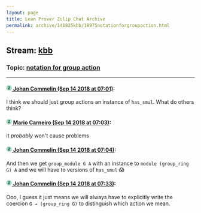```yaml
---
layout: page
title: Lean Prover Zulip Chat Archive 
permalink: archive/141825kbb/18975notationforgroupaction.html
---
```


## Stream: [kbb](index.html)
### Topic: [notation for group action](18975notationforgroupaction.html)

---

#### [![Click to go to Zulip](../../assets/img/zulip2.png) Johan Commelin (Sep 14 2018 at 07:01)](https://leanprover.zulipchat.com/#narrow/stream/141825-kbb/topic/notation%20for%20group%20action/near/133932189):
I think we should just group actions an instance of `has_smul`. What do others think?

#### [![Click to go to Zulip](../../assets/img/zulip2.png) Mario Carneiro (Sep 14 2018 at 07:03)](https://leanprover.zulipchat.com/#narrow/stream/141825-kbb/topic/notation%20for%20group%20action/near/133932247):
it *probably* won't cause problems

#### [![Click to go to Zulip](../../assets/img/zulip2.png) Johan Commelin (Sep 14 2018 at 07:04)](https://leanprover.zulipchat.com/#narrow/stream/141825-kbb/topic/notation%20for%20group%20action/near/133932291):
And then we get `group_module G A` with an instance to `module (group_ring G) A` and we will have to versions of `has_smul` :scream:

#### [![Click to go to Zulip](../../assets/img/zulip2.png) Johan Commelin (Sep 14 2018 at 07:33)](https://leanprover.zulipchat.com/#narrow/stream/141825-kbb/topic/notation%20for%20group%20action/near/133933127):
Ooo, I guess it just means we will always have to explicitly write the coercion `G → (group_ring G)` to distinguish which action we mean.

